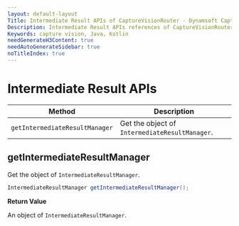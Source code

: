 ```yaml
---
layout: default-layout
Title: Intermediate Result APIs of CaptureVisionRouter - Dynamsoft Capture Vision Router Module Android Edition API Reference
Description: Intermediate Result APIs references of CaptureVisionRouter.
Keywords: capture vision, Java, Kotlin
needGenerateH3Content: true
needAutoGenerateSidebar: true
noTitleIndex: true
---
```


# Intermediate Result APIs

| Method | Description |
| ------ | ----------- |
| `getIntermediateResultManager` | Get the object of `IntermediateResultManager`. |

## getIntermediateResultManager

Get the object of `IntermediateResultManager`.

```java
IntermediateResultManager getIntermediateResultManager();
```

**Return Value**

An object of `IntermediateResultManager`.
